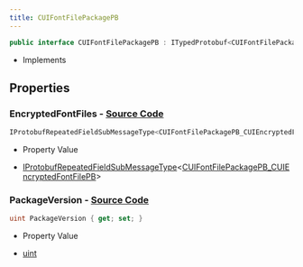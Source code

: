 ```yaml
---
title: CUIFontFilePackagePB
---
```


```csharp
public interface CUIFontFilePackagePB : ITypedProtobuf<CUIFontFilePackagePB>, INativeHandle
```

- Implements

## Properties

### **EncryptedFontFiles** - [Source Code](https://github.com/swiftly-solution/swiftlys2/blob/main/managed/src/SwiftlyS2.Generated/Protobufs/Interfaces/CUIFontFilePackagePB.cs#L16)

```csharp
IProtobufRepeatedFieldSubMessageType<CUIFontFilePackagePB_CUIEncryptedFontFilePB> EncryptedFontFiles { get; }
```

- Property Value

- [IProtobufRepeatedFieldSubMessageType](/docs/api/shared/netmessages/iprotobufrepeatedfieldsubmessagetype-1)<[CUIFontFilePackagePB_CUIEncryptedFontFilePB](/docs/api/shared/protobufdefinitions/cuifontfilepackagepb_cuiencryptedfontfilepb)>

### **PackageVersion** - [Source Code](https://github.com/swiftly-solution/swiftlys2/blob/main/managed/src/SwiftlyS2.Generated/Protobufs/Interfaces/CUIFontFilePackagePB.cs#L13)

```csharp
uint PackageVersion { get; set; }
```

- Property Value

- [uint](https://learn.microsoft.com/dotnet/api/system.uint32)


